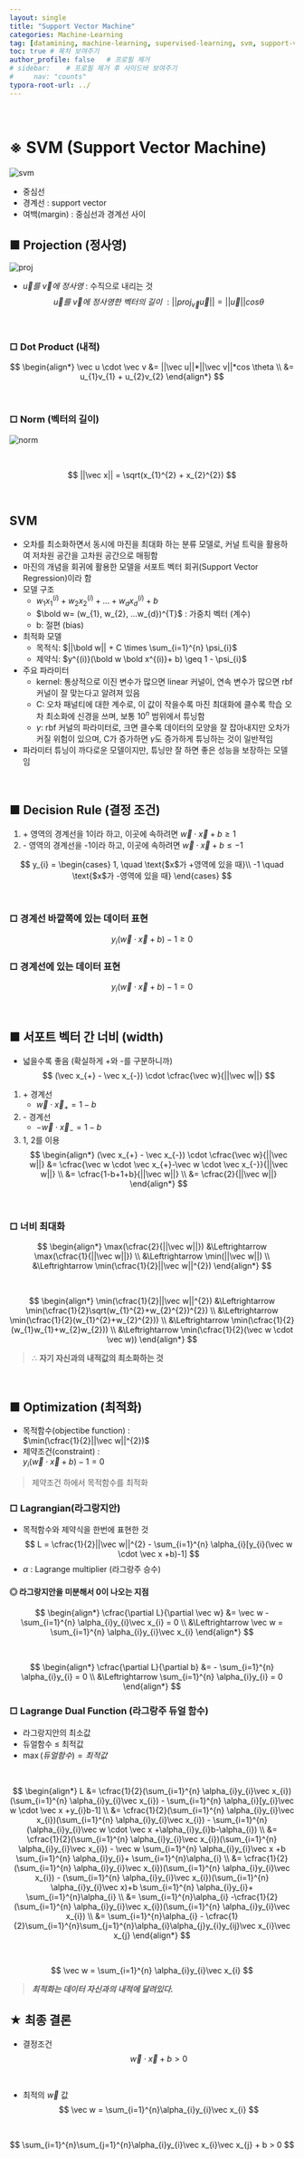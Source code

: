 ```yaml
---
layout: single
title: "Support Vector Machine"
categories: Machine-Learning
tag: [datamining, machine-learning, supervised-learning, svm, support-vector-machine]
toc: true # 목차 보여주기
author_profile: false   # 프로필 제거
# sidebar:    # 프로필 제거 후 사이드바 보여주기
#     nav: "counts"
typora-root-url: ../
---
```

<br>

# **※ SVM (Support Vector Machine)**

![svm]({{site.url}}/images/ml/2024-04-06-ml-svm/svm.jpg)

- 중심선
- 경계선 : support vector
- 여백(margin) : 중심선과 경계선 사이

## ■ Projection (정사영)
![proj]({{site.url}}/images/ml/2024-04-06-ml-svm/proj.jpg)

- $\vec u를~ \vec v에~정사영$ : 수직으로 내리는 것<br>
$$
\vec u를~ \vec v에~정사영한~벡터의~길이~:
||proj_{\vec v} \vec u|| = ||\vec u||cos \theta
$$

<br>

### □ Dot Product (내적)
$$
\begin{align*}
\vec u \cdot \vec v &= ||\vec u||*||\vec v||*cos \theta \\
&= u_{1}v_{1} + u_{2}v_{2}
\end{align*}
$$

<br>

### □ Norm (벡터의 길이)

![norm]({{site.url}}/images/ml/2024-04-06-ml-svm/norm.jpg)

<br>

$$
||\vec x|| = \sqrt(x_{1}^{2} + x_{2}^{2})
$$

<br>

## SVM
- 오차를 최소화하면서 동시에 마진을 최대화 하는 분류 모델로, 커널 트릭을 활용하여 저차원 공간을 고차원 공간으로 매핑함
- 마진의 개념을 회귀에 활용한 모델을 서포트 벡터 회귀(Support Vector Regression)이라 함
- 모델 구조
  - $w_{1}x_{1}^{(i)}+w_{2}x_{2}^{(i)}+...+w_{d}x_{d}^{(i)}+b$
  - $\bold w= (w_{1}, w_{2}, ...w_{d})^{T}$ : 가중치 벡터 (계수)
  - b: 절편 (bias)
- 최적화 모델
  - 목적식: $||\bold w|| + C \times \sum_{i=1}^{n} \psi_{i}$
  - 제약식: $y^{(i)}(\bold w \bold x^{(i)}+ b) \geq 1 - \psi_{i}$
- 주요 파라미터
  - kernel: 통상적으로 이진 변수가 많으면 linear 커널이, 연속 변수가 많으면 rbf 커널이 잘 맞는다고 알려져 있음
  - C: 오차 패널티에 대한 계수로, 이 값이 작을수록 마진 최대화에 클수록 학습 오차 최소화에 신경을 쓰며, 보통 $10^{n}$ 범위에서 튜닝함
  - $\gamma$: rbf 커널의 파라미터로, 크면 클수록 데이터의 모양을 잘 잡아내지만 오차가 커질 위험이 있으며, C가 증가하면 $\gamma$도 증가하게 튜닝하는 것이 일반적임
- 파라미터 튜닝이 까다로운 모델이지만, 튜닝만 잘 하면 좋은 성능을 보장하는 모델임

<br>

## ■ Decision Rule (결정 조건)
1. \+ 영역의 경계선을 1이라 하고, 이곳에 속하려면 $\vec w \cdot \vec x +b \ge 1$
2. \- 영역의 경계선을 -1이라 하고, 이곳에 속하려면 $\vec w \cdot \vec x +b \le -1$

$$
y_{i} =
\begin{cases}
1, \quad \text{$x$가 +영역에 있을 때}\\
-1 \quad \text{$x$가 -영역에 있을 때}
\end{cases}
$$

<br>

### □ 경계선 바깥쪽에 있는 데이터 표현
$$
y_{i}(\vec w \cdot \vec x +b) -1 \ge 0
$$

### □ 경계선에 있는 데이터 표현
$$
y_{i}(\vec w \cdot \vec x +b) -1 = 0
$$

<br>

## ■ 서포트 벡터 간 너비 (width)
- 넓을수록 좋음 (확실하게 +와 -를 구분하니까)<br>
$$
(\vec x_{+} - \vec x_{-}) \cdot \cfrac{\vec w}{||\vec w||}
$$

1. \+ 경계선
   - $\vec w \cdot \vec x_{+} = 1-b$
2. \- 경계선
   - $-\vec w \cdot \vec x_{-} = 1-b$
3. 1, 2를 이용<br>
$$
\begin{align*}
(\vec x_{+} - \vec x_{-}) \cdot \cfrac{\vec w}{||\vec w||} &= \cfrac{\vec w \cdot \vec x_{+}-\vec w \cdot \vec x_{-}}{||\vec w||} \\
&= \cfrac{1-b+1+b}{||\vec w||} \\
&= \cfrac{2}{||\vec w||}
\end{align*}
$$

<br>

### □ 너비 최대화
$$
\begin{align*}
\max(\cfrac{2}{||\vec w||}) &\Leftrightarrow \max(\cfrac{1}{||\vec w||}) \\
&\Leftrightarrow \min(||\vec w||) \\
&\Leftrightarrow \min(\cfrac{1}{2}||\vec w||^{2})
\end{align*}
$$

<br>

$$
\begin{align*}
\min(\cfrac{1}{2}||\vec w||^{2}) &\Leftrightarrow \min(\cfrac{1}{2}\sqrt(w_{1}^{2}+w_{2}^{2})^{2}) \\
&\Leftrightarrow \min(\cfrac{1}{2}(w_{1}^{2}+w_{2}^{2})) \\
&\Leftrightarrow \min(\cfrac{1}{2}(w_{1}w_{1}+w_{2}w_{2})) \\
&\Leftrightarrow \min(\cfrac{1}{2}(\vec w \cdot \vec w))
\end{align*}
$$

> ∴ **자기 자신과의 내적값의 최소화하는 것**

<br>

## ■ Optimization (최적화)
- 목적함수(objectibe function) : <br>
$\min(\cfrac{1}{2}||\vec w||^{2})$
- 제약조건(constraint) : <br>
$y_{i}(\vec w \cdot \vec x +b) -1 = 0$

> 제약조건 하에서 목적함수를 최적화

### □ Lagrangian(라그랑지안)
- 목적함수와 제약식을 한번에 표현한 것<br>
$$
L = \cfrac{1}{2}||\vec w||^{2} - \sum_{i=1}^{n} \alpha_{i}[y_{i}(\vec w \cdot \vec x +b)-1]
$$
- $\alpha$ : Lagrange multiplier (라그랑주 승수)

#### ◎ 라그랑지안을 미분해서 0이 나오는 지점
$$
\begin{align*}
\cfrac{\partial L}{\partial \vec w} &= \vec w - \sum_{i=1}^{n} \alpha_{i}y_{i}\vec x_{i} = 0 \\
&\Leftrightarrow \vec w = \sum_{i=1}^{n} \alpha_{i}y_{i}\vec x_{i}
\end{align*}
$$

<br>

$$
\begin{align*}
\cfrac{\partial L}{\partial b} &= - \sum_{i=1}^{n} \alpha_{i}y_{i} = 0 \\
&\Leftrightarrow \sum_{i=1}^{n} \alpha_{i}y_{i} = 0
\end{align*}
$$

### □ Lagrange Dual Function (라그랑주 듀얼 함수)
- 라그랑지안의 최소값
- 듀얼함수 $\le$ 최적값
- $\max(듀얼함수) = 최적값$

<br>

$$
\begin{align*}
L &= \cfrac{1}{2}(\sum_{i=1}^{n} \alpha_{i}y_{i}\vec x_{i})(\sum_{i=1}^{n} \alpha_{i}y_{i}\vec x_{i}) - \sum_{i=1}^{n} \alpha_{i}[y_{i}\vec w \cdot \vec x +y_{i}b-1] \\
&= \cfrac{1}{2}(\sum_{i=1}^{n} \alpha_{i}y_{i}\vec x_{i})(\sum_{i=1}^{n} \alpha_{i}y_{i}\vec x_{i}) - \sum_{i=1}^{n} (\alpha_{i}y_{i}\vec w \cdot \vec x +\alpha_{i}y_{i}b-\alpha_{i}) \\
&= \cfrac{1}{2}(\sum_{i=1}^{n} \alpha_{i}y_{i}\vec x_{i})(\sum_{i=1}^{n} \alpha_{i}y_{i}\vec x_{i}) - \vec w \sum_{i=1}^{n} \alpha_{i}y_{i}\vec x +b \sum_{i=1}^{n} \alpha_{i}y_{i}+ \sum_{i=1}^{n}\alpha_{i} \\
&= \cfrac{1}{2}(\sum_{i=1}^{n} \alpha_{i}y_{i}\vec x_{i})(\sum_{i=1}^{n} \alpha_{i}y_{i}\vec x_{i}) - (\sum_{i=1}^{n} \alpha_{i}y_{i}\vec x_{i})(\sum_{i=1}^{n} \alpha_{i}y_{i}\vec x)+b \sum_{i=1}^{n} \alpha_{i}y_{i}+ \sum_{i=1}^{n}\alpha_{i} \\
&= \sum_{i=1}^{n}\alpha_{i} -\cfrac{1}{2}(\sum_{i=1}^{n} \alpha_{i}y_{i}\vec x_{i})(\sum_{i=1}^{n} \alpha_{i}y_{i}\vec x_{i}) \\
&= \sum_{i=1}^{n}\alpha_{i} - \cfrac{1}{2}\sum_{i=1}^{n}\sum_{j=1}^{n}\alpha_{i}\alpha_{j}y_{i}y_{ij}\vec x_{i}\vec x_{j}
\end{align*}
$$

<br>

$$
\vec w = \sum_{i=1}^{n} \alpha_{i}y_{i}\vec x_{i}
$$

> ***최적화는 데이터 자신과의 내적에 달려있다.***


## ★ 최종 결론
- 결정조건
$$
\vec w \cdot \vec x + b > 0
$$

<br>

- 최적의 $\vec w$ 값
$$
\vec w = \sum_{i=1}^{n}\alpha_{i}y_{i}\vec x_{i}
$$

<br>

$$
\sum_{i=1}^{n}\sum_{j=1}^{n}\alpha_{i}y_{i}\vec x_{i}\vec x_{j} + b > 0
$$
